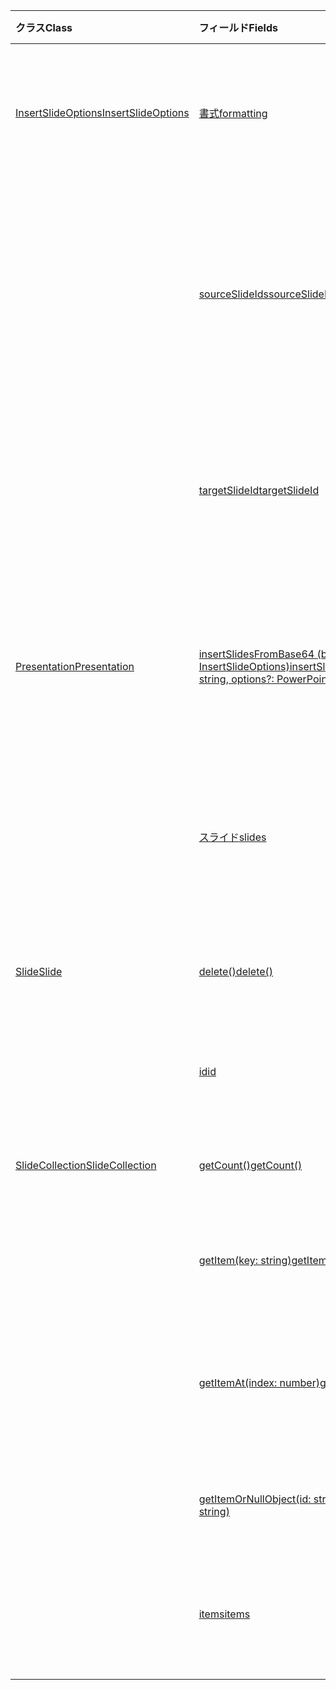 | <span data-ttu-id="b7df4-101">クラス</span><span class="sxs-lookup"><span data-stu-id="b7df4-101">Class</span></span> | <span data-ttu-id="b7df4-102">フィールド</span><span class="sxs-lookup"><span data-stu-id="b7df4-102">Fields</span></span> | <span data-ttu-id="b7df4-103">説明</span><span class="sxs-lookup"><span data-stu-id="b7df4-103">Description</span></span> |
|:---|:---|:---|
|[<span data-ttu-id="b7df4-104">InsertSlideOptions</span><span class="sxs-lookup"><span data-stu-id="b7df4-104">InsertSlideOptions</span></span>](/javascript/api/powerpoint/powerpoint.insertslideoptions)|[<span data-ttu-id="b7df4-105">書式</span><span class="sxs-lookup"><span data-stu-id="b7df4-105">formatting</span></span>](/javascript/api/powerpoint/powerpoint.insertslideoptions#formatting)|<span data-ttu-id="b7df4-106">スライドの挿入時に使用する書式を指定します。</span><span class="sxs-lookup"><span data-stu-id="b7df4-106">Specifies which formatting to use during slide insertion.</span></span>|
||[<span data-ttu-id="b7df4-107">sourceSlideIds</span><span class="sxs-lookup"><span data-stu-id="b7df4-107">sourceSlideIds</span></span>](/javascript/api/powerpoint/powerpoint.insertslideoptions#sourceslideids)|<span data-ttu-id="b7df4-108">現在のプレゼンテーションに挿入される、元のプレゼンテーションのスライドを指定します。</span><span class="sxs-lookup"><span data-stu-id="b7df4-108">Specifies the slides from the source presentation that will be inserted into the current presentation.</span></span>|
||[<span data-ttu-id="b7df4-109">targetSlideId</span><span class="sxs-lookup"><span data-stu-id="b7df4-109">targetSlideId</span></span>](/javascript/api/powerpoint/powerpoint.insertslideoptions#targetslideid)|<span data-ttu-id="b7df4-110">プレゼンテーションのどこに新しいスライドを挿入するかを指定します。</span><span class="sxs-lookup"><span data-stu-id="b7df4-110">Specifies where in the presentation the new slides will be inserted.</span></span>|
|[<span data-ttu-id="b7df4-111">Presentation</span><span class="sxs-lookup"><span data-stu-id="b7df4-111">Presentation</span></span>](/javascript/api/powerpoint/powerpoint.presentation)|[<span data-ttu-id="b7df4-112">insertSlidesFromBase64 (base64File: string, options?: InsertSlideOptions)</span><span class="sxs-lookup"><span data-stu-id="b7df4-112">insertSlidesFromBase64(base64File: string, options?: PowerPoint.InsertSlideOptions)</span></span>](/javascript/api/powerpoint/powerpoint.presentation#insertslidesfrombase64-base64file--options-)|<span data-ttu-id="b7df4-113">プレゼンテーションの指定したスライドを現在のプレゼンテーションに挿入します。</span><span class="sxs-lookup"><span data-stu-id="b7df4-113">Inserts the specified slides from a presentation into the current presentation.</span></span>|
||[<span data-ttu-id="b7df4-114">スライド</span><span class="sxs-lookup"><span data-stu-id="b7df4-114">slides</span></span>](/javascript/api/powerpoint/powerpoint.presentation#slides)|<span data-ttu-id="b7df4-115">プレゼンテーション内のスライドの順序付けられたコレクションを返します。</span><span class="sxs-lookup"><span data-stu-id="b7df4-115">Returns an ordered collection of slides in the presentation.</span></span>|
|[<span data-ttu-id="b7df4-116">Slide</span><span class="sxs-lookup"><span data-stu-id="b7df4-116">Slide</span></span>](/javascript/api/powerpoint/powerpoint.slide)|[<span data-ttu-id="b7df4-117">delete()</span><span class="sxs-lookup"><span data-stu-id="b7df4-117">delete()</span></span>](/javascript/api/powerpoint/powerpoint.slide#delete--)|<span data-ttu-id="b7df4-118">スライドをプレゼンテーションから削除します。</span><span class="sxs-lookup"><span data-stu-id="b7df4-118">Deletes the slide from the presentation.</span></span>|
||[<span data-ttu-id="b7df4-119">id</span><span class="sxs-lookup"><span data-stu-id="b7df4-119">id</span></span>](/javascript/api/powerpoint/powerpoint.slide#id)|<span data-ttu-id="b7df4-120">スライドの一意の ID を取得します。</span><span class="sxs-lookup"><span data-stu-id="b7df4-120">Gets the unique ID of the slide.</span></span>|
|[<span data-ttu-id="b7df4-121">SlideCollection</span><span class="sxs-lookup"><span data-stu-id="b7df4-121">SlideCollection</span></span>](/javascript/api/powerpoint/powerpoint.slidecollection)|[<span data-ttu-id="b7df4-122">getCount()</span><span class="sxs-lookup"><span data-stu-id="b7df4-122">getCount()</span></span>](/javascript/api/powerpoint/powerpoint.slidecollection#getcount--)|<span data-ttu-id="b7df4-123">コレクション内のスライド数を取得します。</span><span class="sxs-lookup"><span data-stu-id="b7df4-123">Gets the number of slides in the collection.</span></span>|
||[<span data-ttu-id="b7df4-124">getItem(key: string)</span><span class="sxs-lookup"><span data-stu-id="b7df4-124">getItem(key: string)</span></span>](/javascript/api/powerpoint/powerpoint.slidecollection#getitem-key-)|<span data-ttu-id="b7df4-125">一意の ID を使用してスライドを取得します。</span><span class="sxs-lookup"><span data-stu-id="b7df4-125">Gets a slide using its unique ID.</span></span>|
||[<span data-ttu-id="b7df4-126">getItemAt(index: number)</span><span class="sxs-lookup"><span data-stu-id="b7df4-126">getItemAt(index: number)</span></span>](/javascript/api/powerpoint/powerpoint.slidecollection#getitemat-index-)|<span data-ttu-id="b7df4-127">コレクション内の0から始まるインデックスを使用してスライドを取得します。</span><span class="sxs-lookup"><span data-stu-id="b7df4-127">Gets a slide using its zero-based index in the collection.</span></span>|
||[<span data-ttu-id="b7df4-128">getItemOrNullObject(id: string)</span><span class="sxs-lookup"><span data-stu-id="b7df4-128">getItemOrNullObject(id: string)</span></span>](/javascript/api/powerpoint/powerpoint.slidecollection#getitemornullobject-id-)|<span data-ttu-id="b7df4-129">一意の ID を使用してスライドを取得します。</span><span class="sxs-lookup"><span data-stu-id="b7df4-129">Gets a slide using its unique ID.</span></span>|
||[<span data-ttu-id="b7df4-130">items</span><span class="sxs-lookup"><span data-stu-id="b7df4-130">items</span></span>](/javascript/api/powerpoint/powerpoint.slidecollection#items)|<span data-ttu-id="b7df4-131">このコレクション内に読み込まれた子アイテムを取得します。</span><span class="sxs-lookup"><span data-stu-id="b7df4-131">Gets the loaded child items in this collection.</span></span>|
